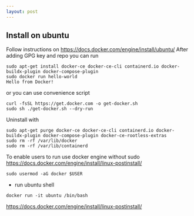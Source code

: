 ```yaml
---
layout: post
---
```


## Install on ubuntu

Follow instructions on <https://docs.docker.com/engine/install/ubuntu/>
After adding GPG key and repo you can run

```
sudo apt-get install docker-ce docker-ce-cli containerd.io docker-buildx-plugin docker-compose-plugin
sudo docker run hello-world
Hello from Docker!
```

or you can use convenience script
```
curl -fsSL https://get.docker.com -o get-docker.sh
sudo sh ./get-docker.sh --dry-run
```

Uninstall with
```
sudo apt-get purge docker-ce docker-ce-cli containerd.io docker-buildx-plugin docker-compose-plugin docker-ce-rootless-extras
sudo rm -rf /var/lib/docker
sudo rm -rf /var/lib/containerd
```

To enable users to run use docker engine without sudo
https://docs.docker.com/engine/install/linux-postinstall/
```
sudo usermod -aG docker $USER
```

* run ubuntu shell
```
docker run -it ubuntu /bin/bash
```

https://docs.docker.com/engine/install/linux-postinstall/
